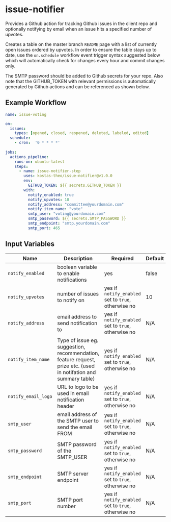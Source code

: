 # issue-notifier

Provides a Github action for tracking Github issues in the client repo and optionally notifying by email when an issue hits a specified number of upvotes.

Creates a table on the master branch `README` page with a list of currently open issues ordered by upvotes. In order to ensure the table stays up to date, use the `on.schedule` workflow event trigger syntax suggested below which will automatically check for changes every hour and commit changes only.

The SMTP password should be added to Github secrets for your repo. Also note that the GITHUB_TOKEN with relevant permissions is automatically generated by Github actions and can be referenced as shown below.

## Example Workflow

```yaml
name: issue-voting

on:
  issues:
    types: [opened, closed, reopened, deleted, labeled, edited]
  schedule:
    - cron:  '0 * * * *'
    
jobs:
  actions_pipeline:
    runs-on: ubuntu-latest
    steps:
      - name: issue-notifier-step
        uses: kostas-theo/issue-notifier@v1.0.0
        env:
          GITHUB_TOKEN: ${{ secrets.GITHUB_TOKEN }}
        with:
          notify_enabled: true
          notify_upvotes: 10
          notify_address: "committee@yourdomain.com"
          notify_item_name: "vote"
          smtp_user: "voting@yourdomain.com"
          smtp_password: ${{ secrets.SMTP_PASSWORD }}
          smtp_endpoint: "smtp.yourdomain.com"
          smtp_port: 465
```

## Input Variables

| Name | Description | Required | Default |
| ---- | ----------- | -------- | ------- |
| `notify_enabled` | boolean variable to enable notifications | yes | false |
| `notify_upvotes` | number of issues to notify on | yes if `notify_enabled` set to `true`, otherwise no | 10 |
| `notify_address` | email address to send notification to | yes if `notify_enabled` set to `true`, otherwise no | N/A |
| `notify_item_name` | Type of issue eg. suggestion, recommendation, feature request, prize etc. (used in notifation and summary table) |yes  if `notify_enabled` set to `true`, otherwise no | N/A |
| `notify_email_logo` | URL to logo to be used in email notification header | yes if `notify_enabled` set to `true`, otherwise no | N/A |
| `smtp_user` | email address of the SMTP user to send the email FROM | yes if `notify_enabled` set to `true`, otherwise no | N/A |
| `smtp_password` | SMTP password of the SMTP_USER | yes if `notify_enabled` set to `true`, otherwise no | N/A |
| `smtp_endpoint` | SMTP server endpoint | yes if `notify_enabled` set to `true`, otherwise no | N/A |
| `smtp_port` | SMTP port number | yes if `notify_enabled` set to `true`, otherwise no | N/A |